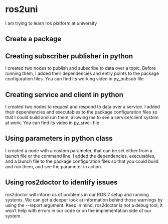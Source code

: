 # ros2uni
I am trying to learn ros platform at university
## Create a package

## Creating subscriber publisher in python
I created two nodes to publish and subscribe to data over a topic. Before running them, I added their dependencies and entry points to the package configuration files.
You can find its working video in py_pubsub file

## Creating service and client in python
I created two nodes to request and respond to data over a service. I added their dependencies and executables to the package configuration files so that I could build and run them, allowing me to see a service/client system at work. You can find its video in py_srvcli file

## Using parameters in python class
I created a node with a custom parameter, that can be set either from a launch file or the command line. I added the dependencies, executables, and a launch file to the package configuration files so that you could build and run them, and see the parameter in action.

## Using ros2doctor to identify issues
ros2doctor will inform us of problems in our ROS 2 setup and running systems. We can get a deeper look at information behind those warnings by using the --report argument.
Keep in mind, ros2doctor is not a debug tool; it won’t help with errors in our code or on the implementation side of our system.
